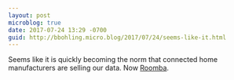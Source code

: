 ```yaml
---
layout: post
microblog: true
date: 2017-07-24 13:29 -0700
guid: http://bbohling.micro.blog/2017/07/24/seems-like-it.html
---
```

Seems like it is quickly becoming the norm that connected home manufacturers are selling our data. Now [Roomba](https://gizmodo.com/roombas-next-big-step-is-selling-maps-of-your-home-to-t-1797187829).
